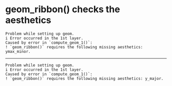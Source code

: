 # geom_ribbon() checks the aesthetics

    Problem while setting up geom.
    i Error occurred in the 1st layer.
    Caused by error in `compute_geom_1()`:
    ! `geom_ribbon()` requires the following missing aesthetics: ymax_minor.

---

    Problem while setting up geom.
    i Error occurred in the 1st layer.
    Caused by error in `compute_geom_1()`:
    ! `geom_ribbon()` requires the following missing aesthetics: y_major.

